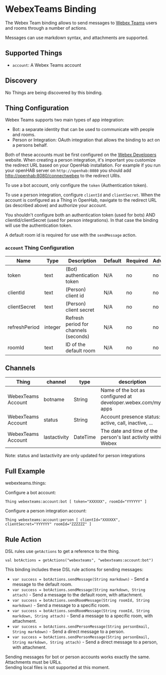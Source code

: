 # WebexTeams Binding

The Webex Team binding allows to send messages to [Webex Teams](https://web.webex.com/) users and rooms through a number of actions.

Messages can use markdown syntax, and attachments are supported.

## Supported Things

- `account`: A Webex Teams account

## Discovery

No Things are being discovered by this binding.


## Thing Configuration

Webex Teams supports two main types of app integration:

* Bot: a separate identity that can be used to communicate with people and rooms.
* Person or Integration: OAuth integration that allows the binding to act on a persons behalf.

Both of these accounts must be first configured on the [Webex Developers](https://developer.webex.com/my-apps) website.
When creating a person integration, it's important you customize the redirect URL based on your OpenHab installation.
For example if you run your openHAB server on `http://openhab:8080` you should add [http://openhab:8080/connectwebex](http://openhab:8080/connectwebex) to the redirect URIs.

To use a bot account, only configure the `token` (Authentication token).

To use a person integration, configure `clientId` and `clientSecret`.
When the account is configured as a Thing in OpenHab, navigate to the redirect URL (as described above) and authorize your account.

You shouldn't configure both an authentication token (used for bots) AND clientId/clientSecret (used for person integrations).  In that case the binding will use the authentication token.

A default room id is required for use with the `sendMessage` action.

### `account` Thing Configuration

| Name            | Type    | Description                           | Default | Required | Advanced |
|-----------------|---------|---------------------------------------|---------|----------|----------|
| token           | text    | (Bot) authentication token            | N/A     | no       | no       |
| clientId        | text    | (Person) client id                    | N/A     | no       | no       |
| clientSecret    | text    | (Person) client secret                | N/A     | no       | no       |
| refreshPeriod   | integer | Refresh period for channels (seconds) | N/A     | no       | no       |
| roomId          | text    | ID of the default room                | N/A     | no       | no       |

## Channels

| Thing              | channel      | type      | description                                                  |
|--------------------|--------------|-----------|--------------------------------------------------------------|
| WebexTeams Account | botname      | String    | Name of the bot as configured at developer.webex.com/my-apps |
| WebexTeams Account | status       | String    | Account presence status: active, call, inactive, ...         |
| WebexTeams Account | lastactivity | DateTime  | The date and time of the person's last activity within Webex |

Note: status and lastactivity are only updated for person integrations

## Full Example


webexteams.things:

Configure a bot account:

```
Thing webexteams:account:bot [ token="XXXXXX", roomId="YYYYYY" ]
```

Configure a person integration account:

```
Thing webexteams:account:person [ clientId="XXXXXX", clientSecret="YYYYYY" roomId="ZZZZZZ" ]
```

## Rule Action

DSL rules use `getActions` to get a reference to the thing.

`val botActions = getActions("webexteams", "webexteams:account:bot")`

This binding includes these DSL rule actions for sending messages:

* `var success = botActions.sendMessage(String markdown)` - Send a message to the default room.
* `var success = botActions.sendMessage(String markdown, String attach)` - Send a message to the default room, with attachment.
* `var success = botActions.sendRoomMessage(String roomId, String markdown)` - Send a message to a specific room.
* `var success = botActions.sendRoomMessage(String roomId, String markdown, String attach)` - Send a message to a specific room, with attachment.
* `var success = botActions.sendPersonMessage(String personEmail, String markdown)` - Send a direct message to a person.
* `var success = botActions.sendPersonMessage(String personEmail, String markdown, String attach)` - Send a direct message to a person, with attachment.

Sending messages for bot or person accounts works exactly the same.
Attachments must be URLs.  
Sending local files is not supported at this moment.


